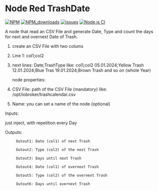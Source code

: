 # Node Red TrashDate

[![NPM](https://img.shields.io/npm/v/@aingtii/node-red-trashdate)](https://www.npmjs.com/package/node-red-trashdate)
[![NPM_downloads](https://img.shields.io/npm/dm/@aingtii/node-red-trashdate)](https://www.npmjs.com/package/node-red-trashdate)
[![issues](https://img.shields.io/github/issues/mariuslang/@aingtii/node-red-trashdate)](https://github.com/MariusLang/@aingtii/node-red-trashdate/issues)
[![Node.js CI](https://github.com/MariusLang/@aingtii/node-red-trashdate/actions/workflows/test.yml/badge.svg)](https://github.com/MariusLang/@aingtii/node-red-trashdate/actions/workflows/test.yml)


A node that read an CSV File and generate Date, Type and count the days for next and overnext Date of Trash.</p>

1. create an CSV File with two colums</li>
2. Line 1:  col1;col2 </li>
3. next lines:  Date;TrashType
         like: col1;col2
               05.01.2024;Yellow Trash
               12.01.2024;Blue Tras
               19.01.2024;Brown Trash
               and so on (whole Year)

    node properties:
1. CSV File: path of the CSV File (mandatory)
       like: /opt/iobroker/trashcalendar.csv
2. Name: you can set a name of the node (optional)
 
Inputs:

   just inject, with repetition every Day</li>            

Outputs:

         Outout1: Date (col1) of next Trash
         
         Outout2: Type (col2) of the next Trash
         
         Outout3: Days until next Trash
         
         Outout4: Date (col1) of overnext Trash
         
         Outout5: Type (col2) of the overnext Trash
         
         Outout6: Days until overnext Trash   
    



